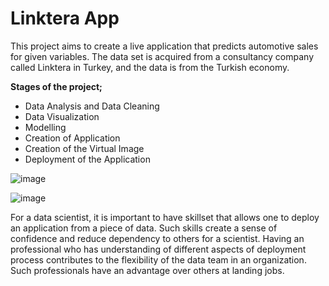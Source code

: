 # Linktera App


This project aims to create a live application that predicts automotive sales for given variables. The data set is acquired from a consultancy company called Linktera in Turkey, and the data is from the Turkish economy.

**Stages of the project;** 
- Data Analysis and Data Cleaning
- Data Visualization 
- Modelling
- Creation of Application 
- Creation of the Virtual Image
- Deployment of the Application


![image](https://user-images.githubusercontent.com/105684729/203122053-7d18f516-57bd-4cfc-9301-63a1a9c27313.png)




![image](https://user-images.githubusercontent.com/105684729/203122181-dac23ade-b091-49de-915a-54211a5b0e48.png)


For a data scientist, it is important to have skillset that allows one to deploy an application from a piece of data. Such skills create a sense of
confidence and reduce dependency to others for a scientist. Having an professional who has understanding of different aspects of deployment process contributes to the flexibility of the data team in an organization. Such professionals have an advantage over others at landing jobs. 



